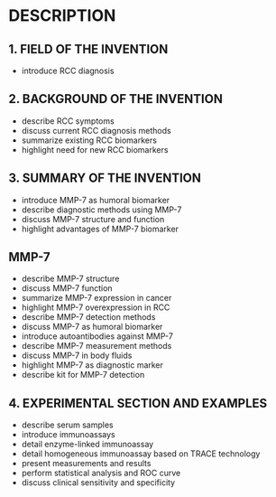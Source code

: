 # DESCRIPTION

## 1. FIELD OF THE INVENTION

- introduce RCC diagnosis

## 2. BACKGROUND OF THE INVENTION

- describe RCC symptoms
- discuss current RCC diagnosis methods
- summarize existing RCC biomarkers
- highlight need for new RCC biomarkers

## 3. SUMMARY OF THE INVENTION

- introduce MMP-7 as humoral biomarker
- describe diagnostic methods using MMP-7
- discuss MMP-7 structure and function
- highlight advantages of MMP-7 biomarker

## MMP-7

- describe MMP-7 structure
- discuss MMP-7 function
- summarize MMP-7 expression in cancer
- highlight MMP-7 overexpression in RCC
- describe MMP-7 detection methods
- discuss MMP-7 as humoral biomarker
- introduce autoantibodies against MMP-7
- describe MMP-7 measurement methods
- discuss MMP-7 in body fluids
- highlight MMP-7 as diagnostic marker
- describe kit for MMP-7 detection

## 4. EXPERIMENTAL SECTION AND EXAMPLES

- describe serum samples
- introduce immunoassays
- detail enzyme-linked immunoassay
- detail homogeneous immunoassay based on TRACE technology
- present measurements and results
- perform statistical analysis and ROC curve
- discuss clinical sensitivity and specificity

